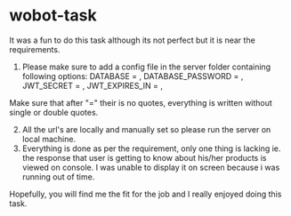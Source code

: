 # wobot-task

It was a fun to do this task although its not perfect but it is near the requirements.

1. Please make sure to add a config file in the server folder containing following options:
DATABASE =  ,
DATABASE_PASSWORD =  ,
JWT_SECRET =  ,
JWT_EXPIRES_IN =  ,

Make sure that after "=" their is no quotes, everything is written without single or double quotes.

2. All the url's  are locally and manually set so please run the server on local machine.
3. Everything is done as per the requirement, only one thing is lacking ie. the response that user is getting to know about his/her products is viewed on console.
I was unable to display it on screen because i was running out of time.

Hopefully, you will find me the fit for the job and I really enjoyed doing this task.
